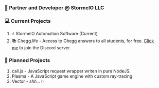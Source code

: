 ### 🥳 Partner and Developer @ StormeIO LLC

### 💻 Current Projects
1. ⚡ StormeIO Automation Software (Current)
2. 📚 Chegg.life - Access to Chegg answers to all students, for free. [Click me](https://bit.ly/3jVUPi1) to join the Discord server.

### 💾 Planned Projects
1. call.js - JavaScript request wrapper writen in pure NodeJS.
2. Plasma - A JavaScript game engine with custom ray-tracing.
3. Vector - *shh...✨*


